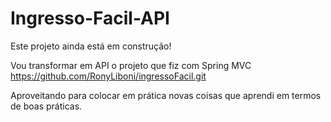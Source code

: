 # Ingresso-Facil-API

Este projeto ainda está em construção!

Vou transformar em API o projeto que fiz com Spring MVC
https://github.com/RonyLiboni/ingressoFacil.git

Aproveitando para colocar em prática novas coisas que aprendi em termos de boas práticas.
